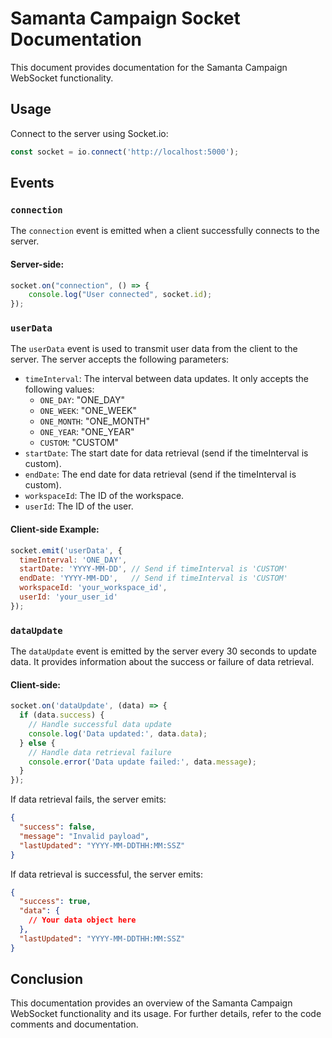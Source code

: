 
# Samanta Campaign Socket Documentation

This document provides documentation for the Samanta Campaign WebSocket functionality.

## Usage

Connect to the server using Socket.io:

```javascript
const socket = io.connect('http://localhost:5000');
```

## Events

### `connection`

The `connection` event is emitted when a client successfully connects to the server.

#### Server-side:

```javascript
socket.on("connection", () => {
    console.log("User connected", socket.id);
});
```

### `userData`

The `userData` event is used to transmit user data from the client to the server. The server accepts the following parameters:

- `timeInterval`: The interval between data updates. It only accepts the following values:
    - `ONE_DAY`: "ONE_DAY"
    - `ONE_WEEK`: "ONE_WEEK"
    - `ONE_MONTH`: "ONE_MONTH"
    - `ONE_YEAR`: "ONE_YEAR"
    - `CUSTOM`: "CUSTOM"
- `startDate`: The start date for data retrieval (send if the timeInterval is custom).
- `endDate`: The end date for data retrieval (send if the timeInterval is custom).
- `workspaceId`: The ID of the workspace.
- `userId`: The ID of the user.

#### Client-side Example:

```javascript
socket.emit('userData', {
  timeInterval: 'ONE_DAY',
  startDate: 'YYYY-MM-DD', // Send if timeInterval is 'CUSTOM'
  endDate: 'YYYY-MM-DD',   // Send if timeInterval is 'CUSTOM'
  workspaceId: 'your_workspace_id',
  userId: 'your_user_id'
});
```

### `dataUpdate`

The `dataUpdate` event is emitted by the server every 30 seconds to update data. It provides information about the success or failure of data retrieval.

#### Client-side:

```javascript
socket.on('dataUpdate', (data) => {
  if (data.success) {
    // Handle successful data update
    console.log('Data updated:', data.data);
  } else {
    // Handle data retrieval failure
    console.error('Data update failed:', data.message);
  }
});
```

If data retrieval fails, the server emits:

```json
{
  "success": false,
  "message": "Invalid payload",
  "lastUpdated": "YYYY-MM-DDTHH:MM:SSZ"
}
```

If data retrieval is successful, the server emits:

```json
{
  "success": true,
  "data": {
    // Your data object here
  },
  "lastUpdated": "YYYY-MM-DDTHH:MM:SSZ"
}
```

## Conclusion

This documentation provides an overview of the Samanta Campaign WebSocket functionality and its usage. For further details, refer to the code comments and documentation.

